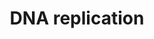 ---
annotations:
- type: Pathway Ontology
  value: DNA replication pathway
authors:
- MaintBot
- Thomas
- Anwesha
- Christine Chichester
- Egonw
- Eweitz
- Finterly
description: 'DNA replication, the basis for biological inheritance, is a fundamental
  process occurring in all living organisms to copy their DNA. This process is "replication"
  in that each strand of the original double-stranded DNA molecule serves as template
  for the reproduction of the complementary strand. Hence, following DNA replication,
  two identical DNA molecules have been produced from a single double-stranded DNA
  molecule. Cellular proofreading and error-checking mechanisms ensure near perfect
  fidelity for DNA replication.  Source: [[wikipedia:DNA_replication|Wikipedia]]'
last-edited: 2021-06-10
organisms:
- Anopheles gambiae
redirect_from:
- /index.php/Pathway:WP1223
- /instance/WP1223
schema-jsonld:
- '@context': https://schema.org/
  '@id': https://wikipathways.github.io/pathways/WP1223.html
  '@type': Dataset
  creator:
    '@type': Organization
    name: WikiPathways
  description: 'DNA replication, the basis for biological inheritance, is a fundamental
    process occurring in all living organisms to copy their DNA. This process is "replication"
    in that each strand of the original double-stranded DNA molecule serves as template
    for the reproduction of the complementary strand. Hence, following DNA replication,
    two identical DNA molecules have been produced from a single double-stranded DNA
    molecule. Cellular proofreading and error-checking mechanisms ensure near perfect
    fidelity for DNA replication.  Source: [[wikipedia:DNA_replication|Wikipedia]]'
  keywords:
  - ADP
  - AgaP_AGAP006065
  - AgaP_AGAP008723
  - dUTP
  - AgaP_AGAP004408
  - AgaP_AGAP001290
  - AgaP_AGAP001421
  - POLD3
  - AgaP_AGAP000474
  - AgaP_AGAP003093
  - ASK
  - POLD1
  - AgaP_AGAP004579
  - CTP
  - AgaP_AGAP011246
  - AgaP_AGAP000978
  - RPA3
  - AgaP_AGAP004956
  - AgaP_AGAP004614
  - AgaP_AGAP007927
  - AgaP_AGAP005321
  - AgaP_AGAP001135
  - AgaP_AGAP008910
  - UTP
  - POLD4
  - AgaP_AGAP004615
  - AgaP_AGAP004275
  - AgaP_AGAP007063
  - CDC7
  - ATP
  - AgaP_AGAP010220
  - AgaP_AGAP005144
  - AgaP_AGAP010406
  - AgaP_AGAP001929
  - dGTP
  - AgaP_AGAP006387
  - AgaP_AGAP005176
  - dCTP
  - AgaP_AGAP004957
  - AgaP_AGAP010219
  - AgaP_AGAP005800
  - AgaP_AGAP004392
  - AgaP_AGAP011961
  - AgaP_AGAP001971
  - AgaP_AGAP009047
  - GMNN
  - RPA4
  - AgaP_AGAP007477
  - GTP
  - dATP
  - AgaP_AGAP008332
  license: CC0
  name: DNA replication
seo: CreativeWork
title: DNA replication
wpid: WP1223
---